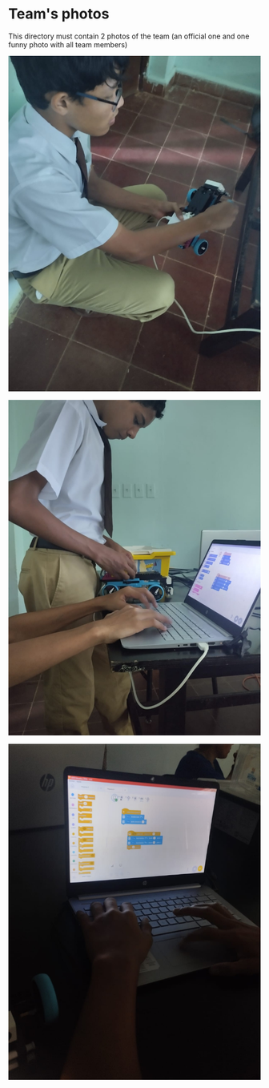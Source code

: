 Team's photos
====

This directory must contain 2 photos of the team (an official one and one funny photo with all team members)


![W1](https://github.com/ROBOTICAIPTC/BETAS/blob/main/t-photos/working.jpg)

![W2](https://github.com/ROBOTICAIPTC/BETAS/blob/main/t-photos/working-1.jpg)

![W3](https://github.com/ROBOTICAIPTC/BETAS/blob/main/t-photos/working-2.jpg)
